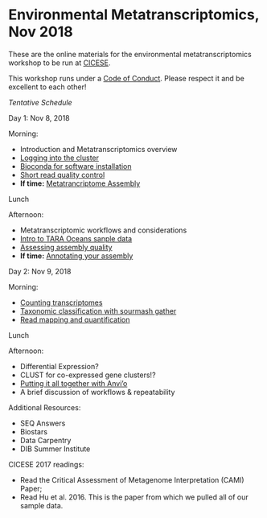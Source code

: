 Environmental Metatranscriptomics, Nov 2018 
======

These are the online materials for the environmental metatranscriptomics workshop to be run at [CICESE](https://www.cicese.edu.mx/).

This workshop runs under a [Code of Conduct](code-of-conduct.md). Please respect it and be excellent to each other!

_Tentative Schedule_

Day 1: Nov 8, 2018

Morning:  

  - Introduction and Metatranscriptomics overview 
  - [Logging into the cluster](cicese-cluster.md) 
  - [Bioconda for software installation](working-with-bioconda.md)
  - [Short read quality control](short-read-quality-control.md)
  - **If time:** [Metatrancriptome Assembly](metatranscriptome-assembly.md)

Lunch 

Afternoon: 

  - Metatranscriptomic workflows and considerations
  - [Intro to TARA Oceans sanple data](tara-sample-data.md)
  - [Assessing assembly quality](metatranscriptome-evaluation.md)
  - **If time:** [Annotating your assembly](metatranscriptome-annotation.md)


Day 2: Nov 9, 2018

Morning:  
  
  - [Counting transcriptomes](count_transcriptomes.md)
  - [Taxonomic classification with sourmash gather](sourmash-taxonomic-classification.md)
  - [Read mapping and quantification](read-mapping.md)

Lunch 

Afternoon:  

  - Differential Expression?
  - CLUST for co-expressed gene clusters!?
  - [Putting it all together with Anvi’o](anvio.md)
  - A brief discussion of workflows & repeatability




Additional Resources:  

  - SEQ Answers
  - Biostars
  - Data Carpentry
  - DIB Summer Institute

CICESE 2017 readings:  
  - Read the Critical Assessment of Metagenome Interpretation (CAMI) Paper;
  - Read Hu et al. 2016. This is the paper from which we pulled all of our sample data.


